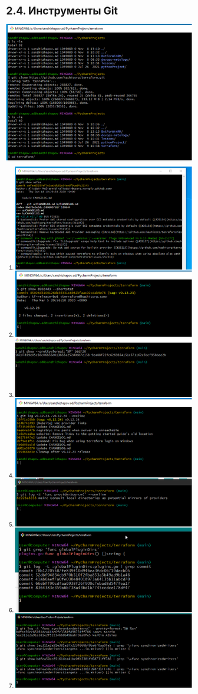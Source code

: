 # 2.4. Инструменты Git

![](img/2.4.clone.PNG)

1. ![](img/2.4.1.PNG)
2. ![](img/2.4.2.PNG)
3. ![](img/2.4.3.PNG)
4. ![](img/2.4.4.PNG)
5. ![](img/2.4.5.png)
6. ![](img/2.4.6.png)
7. ![](img/2.4.7.png)
